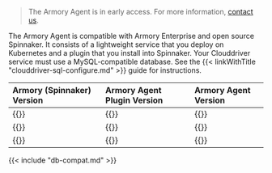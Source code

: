 > The Armory Agent is in early access. For more information, [contact us](https://www.armory.io/contact-us/).

The Armory Agent is compatible with Armory Enterprise and open source Spinnaker. It consists of a lightweight service that you deploy on Kubernetes and a plugin that you install into Spinnaker. Your Clouddriver service must use a MySQL-compatible database. See the {{< linkWithTitle "clouddriver-sql-configure.md" >}} guide for instructions.

| Armory (Spinnaker) Version | Armory Agent Plugin Version    | Armory Agent Version |
|:-------------------------- |:------------------------------ |:---------------------------- |
| {{<param kubesvc-plugin.agent_plug_latest_spin-2>}} | {{<param kubesvc-plugin.agent_plug_latest-2>}} | {{<param kubesvc-version>}} |
| {{<param kubesvc-plugin.agent_plug_latest_spin-1>}} | {{<param kubesvc-plugin.agent_plug_latest-1>}} | {{<param kubesvc-version>}} |
| {{<param kubesvc-plugin.agent_plug_latest_spin>}}   | {{<param kubesvc-plugin.agent_plug_latest>}}   | {{<param kubesvc-version>}} |

{{< include "db-compat.md" >}}